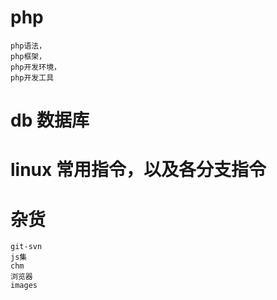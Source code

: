 # php  
	php语法，
	php框架，
	php开发环境，
	php开发工具
	
# db  数据库
# linux  常用指令，以及各分支指令
# 杂货 
	git-svn
	js集
	chm
	浏览器
	images